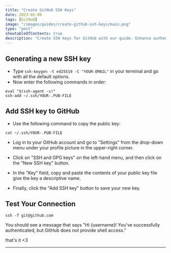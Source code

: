 ```yaml
---
title: "Create GitHub SSH Keys"
date: 2023-02-08
tags: [GitHub]
image: "/images/guides/create-github-ssh-keys/main.png"
type: "post"
showtableOfContents: true
description: "Create SSH keys for GitHub with our guide. Enhance authentication and streamline workflow with simple setup steps for secure key generation"
---
```


## Generating a new SSH key
- Type `ssh-keygen -t ed25519 -C "YOUR-EMAIL"` in your terminal and go with all the default options.
- Now enter the following commands in order: 
```
eval "$(ssh-agent -s)"
ssh-add ~/.ssh/YOUR-.PUB-FILE
```

## Add SSH key to GitHub 
- Use the following command to copy the public key: 
```
cat ~/.ssh/YOUR-.PUB-FILE
```
- Log in to your GitHub account and go to "Settings" from the drop-down menu under your profile picture in the upper-right corner.

- Click on "SSH and GPG keys" on the left-hand menu, and then click on the "New SSH key" button. 

- In the "Key" field, copy and paste the contents of your public key file give the key a descriptive name. 

- Finally, click the "Add SSH key" button to save your new key.

## Test Your Connection 
```
ssh -T git@github.com
```
You should see a message that says "Hi {username}! You've successfully authenticated, but GitHub does not provide shell access."

that's it <3

----

  